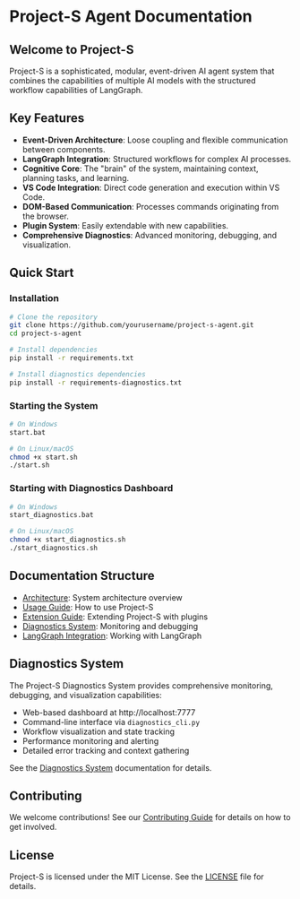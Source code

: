 # Project-S Agent Documentation

## Welcome to Project-S

Project-S is a sophisticated, modular, event-driven AI agent system that combines the capabilities of multiple AI models with the structured workflow capabilities of LangGraph.

## Key Features

- **Event-Driven Architecture**: Loose coupling and flexible communication between components.
- **LangGraph Integration**: Structured workflows for complex AI processes.
- **Cognitive Core**: The "brain" of the system, maintaining context, planning tasks, and learning.
- **VS Code Integration**: Direct code generation and execution within VS Code.
- **DOM-Based Communication**: Processes commands originating from the browser.
- **Plugin System**: Easily extendable with new capabilities.
- **Comprehensive Diagnostics**: Advanced monitoring, debugging, and visualization.

## Quick Start

### Installation

```bash
# Clone the repository
git clone https://github.com/yourusername/project-s-agent.git
cd project-s-agent

# Install dependencies
pip install -r requirements.txt

# Install diagnostics dependencies
pip install -r requirements-diagnostics.txt
```

### Starting the System

```bash
# On Windows
start.bat

# On Linux/macOS
chmod +x start.sh
./start.sh
```

### Starting with Diagnostics Dashboard

```bash
# On Windows
start_diagnostics.bat

# On Linux/macOS
chmod +x start_diagnostics.sh
./start_diagnostics.sh
```

## Documentation Structure

- [Architecture](architecture.md): System architecture overview
- [Usage Guide](usage.md): How to use Project-S
- [Extension Guide](extension.md): Extending Project-S with plugins
- [Diagnostics System](diagnostics_system.md): Monitoring and debugging
- [LangGraph Integration](langgraph_integration.md): Working with LangGraph

## Diagnostics System

The Project-S Diagnostics System provides comprehensive monitoring, debugging, and visualization capabilities:

- Web-based dashboard at http://localhost:7777
- Command-line interface via `diagnostics_cli.py`
- Workflow visualization and state tracking
- Performance monitoring and alerting
- Detailed error tracking and context gathering

See the [Diagnostics System](diagnostics_system.md) documentation for details.

## Contributing

We welcome contributions! See our [Contributing Guide](contributing.md) for details on how to get involved.

## License

Project-S is licensed under the MIT License. See the [LICENSE](license.md) file for details.

